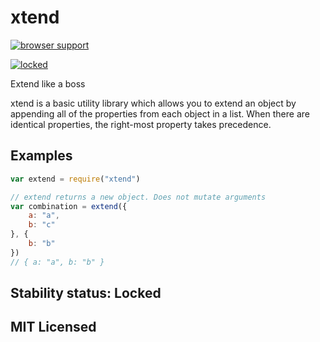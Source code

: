 # xtend

[![browser support][3]][4]

[![locked](http://badges.github.io/stability-badges/dist/locked.svg)](http://github.com/badges/stability-badges)

Extend like a boss

xtend is a basic utility library which allows you to extend an object by appending all of the properties from each object in a list. When there are identical properties, the right-most property takes precedence.

## Examples

```js
var extend = require("xtend")

// extend returns a new object. Does not mutate arguments
var combination = extend({
    a: "a",
    b: "c"
}, {
    b: "b"
})
// { a: "a", b: "b" }
```

## Stability status: Locked

## MIT Licensed


  [3]: http://ci.testling.com/Raynos/xtend.png
  [4]: http://ci.testling.com/Raynos/xtend
